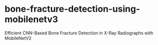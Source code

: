 # bone-fracture-detection-using-mobilenetv3
Efficient CNN-Based Bone Fracture Detection in X-Ray Radiographs with MobileNetV2
